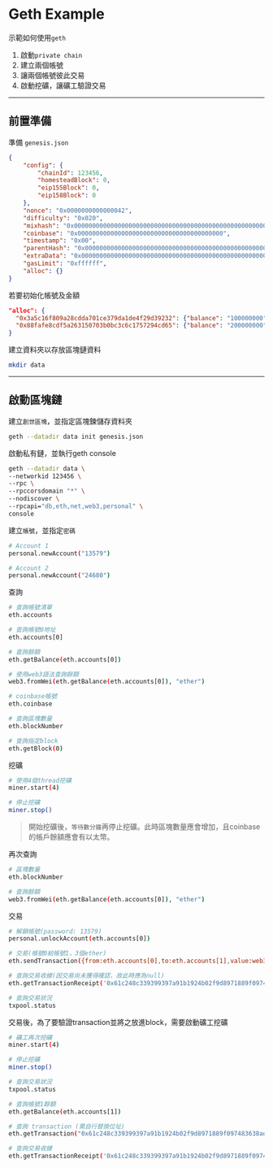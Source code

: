 # Geth Example

示範如何使用`geth`
1. 啟動`private chain`
2. 建立兩個帳號
3. 讓兩個帳號彼此交易
4. 啟動挖礦，讓礦工驗證交易

---

## 前置準備

準備 `genesis.json`
```json
{
    "config": {
        "chainId": 123456,
        "homesteadBlock": 0,
        "eip155Block": 0,
        "eip158Block": 0
    },
    "nonce": "0x0000000000000042",
    "difficulty": "0x020",
    "mixhash": "0x0000000000000000000000000000000000000000000000000000000000000000",
    "coinbase": "0x0000000000000000000000000000000000000000",
    "timestamp": "0x00",
    "parentHash": "0x0000000000000000000000000000000000000000000000000000000000000000",
    "extraData": "0x0000000000000000000000000000000000000000000000000000000000000000",
    "gasLimit": "0xffffff",
    "alloc": {}
}
```

若要初始化帳號及金額
```json
"alloc": {
  "0x3a5c16f809a28cdda701ce379da1de4f29d39232": {"balance": "100000000"},
  "0x88fafe8cdf5a263150703b0bc3c6c1757294cd65": {"balance": "200000000"},
}
```

建立資料夾以存放區塊鏈資料
```sh
mkdir data
```

---

## 啟動區塊鏈

建立`創世區塊`，並指定區塊鍊儲存資料夾
```sh
geth --datadir data init genesis.json
```

啟動私有鏈，並執行geth console
```sh
geth --datadir data \
--networkid 123456 \
--rpc \
--rpccorsdomain "*" \
--nodiscover \
--rpcapi="db,eth,net,web3,personal" \
console
```

建立`帳號`，並指定`密碼`
```sh
# Account 1
personal.newAccount("13579")

# Account 2
personal.newAccount("24680")
```

查詢
```sh
# 查詢帳號清單
eth.accounts

# 查詢帳號0地址
eth.accounts[0]

# 查詢餘額
eth.getBalance(eth.accounts[0])

# 使用web3語法查詢餘額
web3.fromWei(eth.getBalance(eth.accounts[0]), "ether")

# coinbase帳號
eth.coinbase

# 查詢區塊數量
eth.blockNumber

# 查詢指定block
eth.getBlock(0)
```

挖礦
```sh
# 使用4個thread挖礦
miner.start(4)

# 停止挖礦
miner.stop()
```

>開始挖礦後，`等待數分鐘`再停止挖礦。此時區塊數量應會增加，且coinbase的帳戶餘額應會有以太幣。

再次查詢
```sh
# 區塊數量
eth.blockNumber

# 查詢餘額
web3.fromWei(eth.getBalance(eth.accounts[0]), "ether")
```

交易
```sh
# 解鎖帳號(password: 13579)
personal.unlockAccount(eth.accounts[0])

# 交易(帳號0給帳號1，3個ether)
eth.sendTransaction({from:eth.accounts[0],to:eth.accounts[1],value:web3.toWei(3,"ether")})

# 查詢交易收據(因交易尚未獲得確認，故此時應為null)
eth.getTransactionReceipt('0x61c248c339399397a91b1924b02f9d8971889f097483638ad6fc5c51e5f62933')

# 查詢交易狀況
txpool.status
```

交易後，為了要驗證transaction並將之放進block，需要啟動礦工挖礦
```sh
# 礦工再次挖礦
miner.start(4)

# 停止挖礦
miner.stop()

# 查詢交易狀況
txpool.status

# 查詢帳號1餘額
eth.getBalance(eth.accounts[1])

# 查詢 transaction (需自行替換位址)
eth.getTransaction("0x61c248c339399397a91b1924b02f9d8971889f097483638ad6fc5c51e5f62933")

# 查詢交易收據
eth.getTransactionReceipt('0x61c248c339399397a91b1924b02f9d8971889f097483638ad6fc5c51e5f62933')
```










